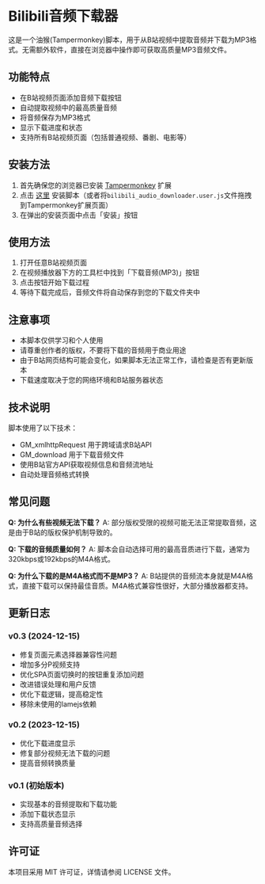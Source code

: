 # Bilibili音频下载器

这是一个油猴(Tampermonkey)脚本，用于从B站视频中提取音频并下载为MP3格式。无需额外软件，直接在浏览器中操作即可获取高质量MP3音频文件。

## 功能特点

- 在B站视频页面添加音频下载按钮
- 自动提取视频中的最高质量音频
- 将音频保存为MP3格式
- 显示下载进度和状态
- 支持所有B站视频页面（包括普通视频、番剧、电影等）

## 安装方法

1. 首先确保您的浏览器已安装 [Tampermonkey](https://www.tampermonkey.net/) 扩展
2. 点击 [这里](https://github.com/cheluen/bilibili_onlyddownload_mp3/raw/refs/heads/main/bilibili_audio_downloader.user.js) 安装脚本（或者将`bilibili_audio_downloader.user.js`文件拖拽到Tampermonkey扩展页面）
3. 在弹出的安装页面中点击「安装」按钮

## 使用方法

1. 打开任意B站视频页面
2. 在视频播放器下方的工具栏中找到「下载音频(MP3)」按钮
3. 点击按钮开始下载过程
4. 等待下载完成后，音频文件将自动保存到您的下载文件夹中

## 注意事项

- 本脚本仅供学习和个人使用
- 请尊重创作者的版权，不要将下载的音频用于商业用途
- 由于B站网页结构可能会变化，如果脚本无法正常工作，请检查是否有更新版本
- 下载速度取决于您的网络环境和B站服务器状态

## 技术说明

脚本使用了以下技术：
- GM_xmlhttpRequest 用于跨域请求B站API
- GM_download 用于下载音频文件
- 使用B站官方API获取视频信息和音频流地址
- 自动处理音频格式转换

## 常见问题

**Q: 为什么有些视频无法下载？**
A: 部分版权受限的视频可能无法正常提取音频，这是由于B站的版权保护机制导致的。

**Q: 下载的音频质量如何？**
A: 脚本会自动选择可用的最高音质进行下载，通常为320kbps或192kbps的M4A格式。

**Q: 为什么下载的是M4A格式而不是MP3？**
A: B站提供的音频流本身就是M4A格式，直接下载可以保持最佳音质。M4A格式兼容性很好，大部分播放器都支持。

## 更新日志

### v0.3 (2024-12-15)
- 修复页面元素选择器兼容性问题
- 增加多分P视频支持
- 优化SPA页面切换时的按钮重复添加问题
- 改进错误处理和用户反馈
- 优化下载逻辑，提高稳定性
- 移除未使用的lamejs依赖

### v0.2 (2023-12-15)
- 优化下载进度显示
- 修复部分视频无法下载的问题
- 提高音频转换质量

### v0.1 (初始版本)
- 实现基本的音频提取和下载功能
- 添加下载状态显示
- 支持高质量音频选择

## 许可证

本项目采用 MIT 许可证，详情请参阅 LICENSE 文件。